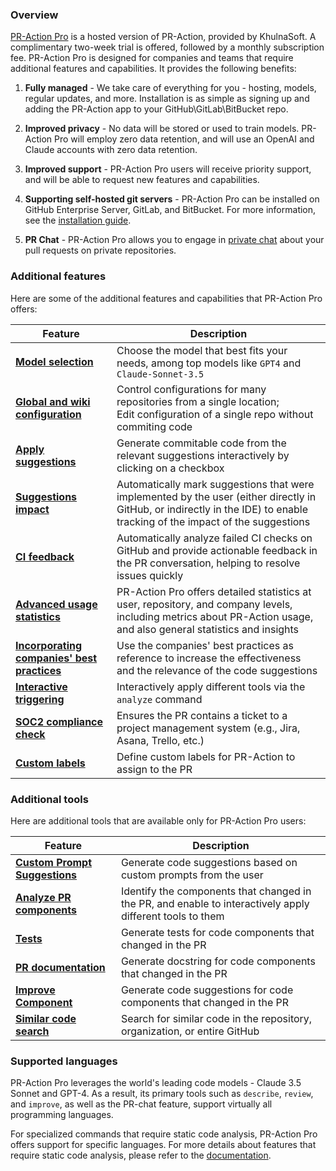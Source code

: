 ### Overview

[PR-Action Pro](https://www.khulnasoft.com/pricing/) is a hosted version of PR-Action, provided by KhulnaSoft. A complimentary two-week trial is offered, followed by a monthly subscription fee.
PR-Action Pro is designed for companies and teams that require additional features and capabilities. It provides the following benefits:

1. **Fully managed** - We take care of everything for you - hosting, models, regular updates, and more. Installation is as simple as signing up and adding the PR-Action app to your GitHub\GitLab\BitBucket repo.

2. **Improved privacy** - No data will be stored or used to train models. PR-Action Pro will employ zero data retention, and will use an OpenAI and Claude accounts with zero data retention.

3. **Improved support** - PR-Action Pro users will receive priority support, and will be able to request new features and capabilities.

4. **Supporting self-hosted git servers** - PR-Action Pro can be installed on GitHub Enterprise Server, GitLab, and BitBucket. For more information, see the [installation guide](https://pr-action.github.io/installation/pr_action_pro/).

5. **PR Chat** - PR-Action Pro allows you to engage in [private chat](https://pr-action.github.io/chrome-extension/features/#pr-chat) about your pull requests on private repositories.

### Additional features

Here are some of the additional features and capabilities that PR-Action Pro offers:

| Feature                                                                                                              | Description                                                                                                                                                      |
|----------------------------------------------------------------------------------------------------------------------|------------------------------------------------------------------------------------------------------------------------------------------------------------------|
| [**Model selection**](https://pr-action.github.io/usage-guide/PR_action_pro_models/#pr-action-pro-models)          | Choose the model that best fits your needs, among top models like `GPT4` and `Claude-Sonnet-3.5`                                                                 
| [**Global and wiki configuration**](https://pr-action.github.io/usage-guide/configuration_options/)              | Control configurations for many repositories from a single location; <br>Edit configuration of a single repo without commiting code                              |
| [**Apply suggestions**](https://pr-action.github.io/tools/improve/#overview)                                     | Generate commitable code from the relevant suggestions interactively by clicking on a checkbox                                                                   |
| [**Suggestions impact**](https://pr-action.github.io/tools/improve/#assessing-impact)                         | Automatically mark suggestions that were implemented by the user (either directly in GitHub, or indirectly in the IDE) to enable tracking of the impact of the suggestions |
| [**CI feedback**](https://pr-action.github.io/tools/ci_feedback/) | Automatically analyze failed CI checks on GitHub and provide actionable feedback in the PR conversation, helping to resolve issues quickly |
| [**Advanced usage statistics**](https://www.khulnasoft.com/contact/#/)                                                    | PR-Action Pro offers detailed statistics at user, repository, and company levels, including metrics about PR-Action usage, and also general statistics and insights |
| [**Incorporating companies' best practices**](https://pr-action.github.io/tools/improve/#best-practices)         | Use the companies' best practices as reference to increase the effectiveness and the relevance of the code suggestions                                           |
| [**Interactive triggering**](https://pr-action.github.io/tools/analyze/#example-usage)                           | Interactively apply different tools via the `analyze` command                                                                                                    |
| [**SOC2 compliance check**](https://pr-action.github.io/tools/review/#configuration-options)                     | Ensures the PR contains a ticket to a project management system (e.g., Jira, Asana, Trello, etc.)                                                                
| [**Custom labels**](https://pr-action.github.io/tools/describe/#handle-custom-labels-from-the-repos-labels-page) | Define custom labels for PR-Action to assign to the PR                                                                                                            |

### Additional tools

Here are additional tools that are available only for PR-Action Pro users:

| Feature | Description |
|---------|-------------|
| [**Custom Prompt Suggestions**](https://pr-action.github.io/tools/custom_prompt/) | Generate code suggestions based on custom prompts from the user |
| [**Analyze PR components**](https://pr-action.github.io/tools/analyze/) | Identify the components that changed in the PR, and enable to interactively apply different tools to them |
| [**Tests**](https://pr-action.github.io/tools/test/) | Generate tests for code components that changed in the PR |
| [**PR documentation**](https://pr-action.github.io/tools/documentation/) | Generate docstring for code components that changed in the PR |
| [**Improve Component**](https://pr-action.github.io/tools/improve_component/) | Generate code suggestions for code components that changed in the PR |
| [**Similar code search**](https://pr-action.github.io/tools/similar_code/) | Search for similar code in the repository, organization, or entire GitHub |


### Supported languages

PR-Action Pro leverages the world's leading code models - Claude 3.5 Sonnet and GPT-4. 
As a result, its primary tools such as `describe`, `review`, and `improve`, as well as the PR-chat feature, support virtually all programming languages.

For specialized commands that require static code analysis, PR-Action Pro offers support for specific languages. For more details about features that require static code analysis, please refer to the [documentation](https://pr-action.github.io/tools/analyze/#overview).